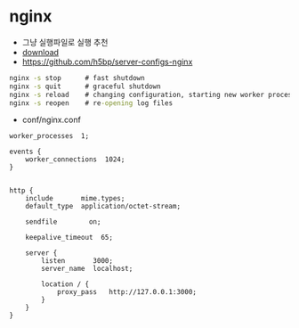 # nginx

- 그냥 실행파일로 실행 추천
- [download](http://nginx.org/en/download.html)
- <https://github.com/h5bp/server-configs-nginx>


``` cmd
nginx -s stop      # fast shutdown
nginx -s quit      # graceful shutdown
nginx -s reload    # changing configuration, starting new worker processes with a new configuration, graceful shutdown of old worker processes
nginx -s reopen    # re-opening log files
```

- conf/nginx.conf

``` config
worker_processes  1;

events {
    worker_connections  1024;
}


http {
    include       mime.types;
    default_type  application/octet-stream;

    sendfile        on;

    keepalive_timeout  65;

    server {
        listen       3000;
        server_name  localhost;

        location / {
            proxy_pass   http://127.0.0.1:3000;
        }
    }
}
```